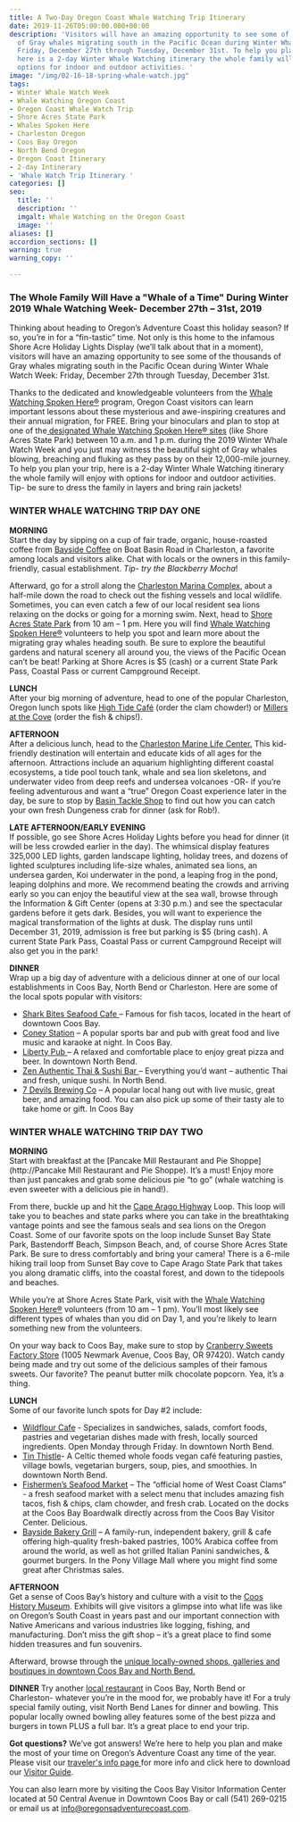 ```yaml
---
title: A Two-Day Oregon Coast Whale Watching Trip Itinerary
date: 2019-11-26T05:00:00.000+00:00
description: 'Visitors will have an amazing opportunity to see some of the thousands
  of Gray whales migrating south in the Pacific Ocean during Winter Whale Watch Week:
  Friday, December 27th through Tuesday, December 31st. To help you plan your trip,
  here is a 2-day Winter Whale Watching itinerary the whole family will enjoy with
  options for indoor and outdoor activities. '
image: "/img/02-16-18-spring-whale-watch.jpg"
tags:
- Winter Whale Watch Week
- Whale Watching Oregon Coast
- Oregon Coast Whale Watch Trip
- Shore Acres State Park
- Whales Spoken Here
- Charleston Oregon
- Coos Bay Oregon
- North Bend Oregon
- Oregon Coast Itinerary
- 2-day Intinerary
- 'Whale Watch Trip Itinerary '
categories: []
seo:
  title: ''
  description: ''
  imgalt: Whale Watching on the Oregon Coast
  image: ''
aliases: []
accordion_sections: []
warning: true
warning_copy: ''

---
```

### The Whole Family Will Have a "Whale of a Time" During Winter 2019 Whale Watching Week- December 27th – 31st, 2019

Thinking about heading to Oregon’s Adventure Coast this holiday season? If so, you’re in for a “fin-tastic” time. Not only is this home to the infamous Shore Acre Holiday Lights Display (we’ll talk about that in a moment), visitors will have an amazing opportunity to see some of the thousands of Gray whales migrating south in the Pacific Ocean during Winter Whale Watch Week: Friday, December 27th through Tuesday, December 31st.

Thanks to the dedicated and knowledgeable volunteers from the [Whale Watching Spoken Here®](https://oregonstateparks.org/index.cfm?do=thingstodo.dsp_whalewatching) program, Oregon Coast visitors can learn important lessons about these mysterious and awe-inspiring creatures and their annual migration, for FREE. Bring your binoculars and plan to stop at one of the[ designated Whale Watching Spoken Here® sites](https://www.google.com/maps/d/viewer?hl=en&t=m&msa=0&z=7&source=embed&ie=UTF8&mid=zweC21xpv7NQ.krK2xC0y40W4) (like Shore Acres State Park) between 10 a.m. and 1 p.m. during the 2019 Winter Whale Watch Week and you just may witness the beautiful sight of Gray whales blowing, breaching and fluking as they pass by on their 12,000-mile journey. To help you plan your trip, here is a 2-day Winter Whale Watching itinerary the whole family will enjoy with options for indoor and outdoor activities. Tip- be sure to dress the family in layers and bring rain jackets!

### WINTER WHALE WATCHING TRIP DAY ONE

**MORNING**  
Start the day by sipping on a cup of fair trade, organic, house-roasted coffee from [Bayside Coffee](http://www.baysidecoffeeshop.com) on Boat Basin Road in Charleston, a favorite among locals and visitors alike. Chat with locals or the owners in this family-friendly, casual establishment. _Tip- try the Blackberry Mocha_!

Afterward, go for a stroll along the [Charleston Marina Complex](https://www.portofcoosbay.com/marinahome), about a half-mile down the road to check out the fishing vessels and local wildlife. Sometimes, you can even catch a few of our local resident sea lions relaxing on the docks or going for a morning swim. Next, head to [Shore Acres State Park](https://oregonstateparks.org/index.cfm?do=parkPage.dsp_parkPage&parkId=68) from 10 am – 1 pm. Here you will find [Whale Watching Spoken Here®](https://oregonstateparks.org/index.cfm?do=thingstodo.dsp_whalewatching) volunteers to help you spot and learn more about the migrating gray whales heading south. Be sure to explore the beautiful gardens and natural scenery all around you, the views of the Pacific Ocean can’t be beat! Parking at Shore Acres is $5 (cash) or a current State Park Pass, Coastal Pass or current Campground Receipt.

**LUNCH**  
After your big morning of adventure, head to one of the popular Charleston, Oregon lunch spots like [High Tide Café](http://hightidecafeoregon.com/) (order the clam chowder!) or [Millers at the Cove](https://www.millersatthecove.rocks/) (order the fish & chips!).

**AFTERNOON**  
After a delicious lunch, head to the [Charleston Marine Life Center.](http://www.charlestonmarinelifecenter.com/) This kid-friendly destination will entertain and educate kids of all ages for the afternoon. Attractions include an aquarium highlighting different coastal ecosystems, a tide pool touch tank, whale and sea lion skeletons, and underwater video from deep reefs and undersea volcanoes -OR- if you’re feeling adventurous and want a “true” Oregon Coast experience later in the day, be sure to stop by [Basin Tackle Shop](http://www.basintackle.net/) to find out how you can catch your own fresh Dungeness crab for dinner (ask for Rob!).

**LATE AFTERNOON/EARLY EVENING**  
If possible, go see Shore Acres Holiday Lights before you head for dinner (it will be less crowded earlier in the day). The whimsical display features 325,000 LED lights, garden landscape lighting, holiday trees, and dozens of lighted sculptures including life-size whales, animated sea lions, an undersea garden, Koi underwater in the pond, a leaping frog in the pond, leaping dolphins and more. We recommend beating the crowds and arriving early so you can enjoy the beautiful view at the sea wall, browse through the Information & Gift Center (opens at 3:30 p.m.) and see the spectacular gardens before it gets dark. Besides, you will want to experience the magical transformation of the lights at dusk. The display runs until December 31, 2019, admission is free but parking is $5 (bring cash). A current State Park Pass, Coastal Pass or current Campground Receipt will also get you in the park!

**DINNER**  
Wrap up a big day of adventure with a delicious dinner at one of our local establishments in Coos Bay, North Bend or Charleston. Here are some of the local spots popular with visitors:

* [Shark Bites Seafood Cafe ](https://www.facebook.com/sharkbitesseafoodcafe/)– Famous for fish tacos, located in the heart of downtown Coos Bay.
* [Coney Station](https://www.facebook.com/ConeyStation/) – A popular sports bar and pub with great food and live music and karaoke at night. In Coos Bay.
* [Liberty Pub ](https://www.facebook.com/TheLibertyPub/)– A relaxed and comfortable place to enjoy great pizza and beer. In downtown North Bend.
* [Zen Authentic Thai & Sushi Bar ](https://zenthaisushi.com/)– Everything you’d want – authentic Thai and fresh, unique sushi. In North Bend.
* [7 Devils Brewing Co](https://www.7devilsbrewery.com/) – A popular local hang out with live music, great beer, and amazing food. You can also pick up some of their tasty ale to take home or gift. In Coos Bay

### WINTER WHALE WATCHING TRIP DAY TWO

**MORNING**  
Start with breakfast at the [Pancake Mill Restaurant and Pie Shoppe](http://Pancake Mill Restaurant and Pie Shoppe). It’s a must! Enjoy more than just pancakes and grab some delicious pie “to go” (whale watching is even sweeter with a delicious pie in hand!).

From there, buckle up and hit the [Cape Arago Highway](https://www.oregonsadventurecoast.com/tripideas/explore-the-cape-arago-beach-loop/) Loop. This loop will take you to beaches and state parks where you can take in the breathtaking vantage points and see the famous seals and sea lions on the Oregon Coast. Some of our favorite spots on the loop include Sunset Bay State Park, Bastendorff Beach, Simpson Beach, and, of course Shore Acres State Park. Be sure to dress comfortably and bring your camera! There is a 6-mile hiking trail loop from Sunset Bay cove to Cape Arago State Park that takes you along dramatic cliffs, into the coastal forest, and down to the tidepools and beaches.

While you’re at Shore Acres State Park, visit with the [Whale Watching Spoken Here®](https://oregonstateparks.org/index.cfm?do=thingstodo.dsp_whalewatching) volunteers (from 10 am – 1 pm). You’ll most likely see different types of whales than you did on Day 1, and you’re likely to learn something new from the volunteers.

On your way back to Coos Bay, make sure to stop by [Cranberry Sweets Factory Store](https://cranberrysweets.com/) (1005 Newmark Avenue, Coos Bay, OR 97420). Watch candy being made and try out some of the delicious samples of their famous sweets. Our favorite? The peanut butter milk chocolate popcorn. Yea, it’s a thing.

**LUNCH**  
Some of our favorite lunch spots for Day #2 include:

* [Wildflour Cafe](https://www.wildflour-catering.com/) - Specializes in sandwiches, salads, comfort foods, pastries and vegetarian dishes made with fresh, locally sourced ingredients. Open Monday through Friday. In downtown North Bend.
* [Tin Thistle](https://www.facebook.com/thetinthistlecafe/)- A Celtic themed whole foods vegan café featuring pasties, village bowls, vegetarian burgers, soup, pies, and smoothies. In downtown North Bend.
* [Fishermen’s Seafood Market](https://fishermensseafoodmarket.com/) – The “official home of West Coast Clams” - a fresh seafood market with a select menu that includes amazing fish tacos, fish & chips, clam chowder, and fresh crab. Located on the docks at the Coos Bay Boardwalk directly across from the Coos Bay Visitor Center. Delicious.
* [Bayside Bakery Grill](https://www.baysidebakerygrill.com/) – A family-run, independent bakery, grill & cafe offering high-quality fresh-baked pastries, 100% Arabica coffee from around the world, as well as hot grilled Italian Panini sandwiches, & gourmet burgers. In the Pony Village Mall where you might find some great after Christmas sales.

**AFTERNOON**  
Get a sense of Coos Bay’s history and culture with a visit to the [Coos History Museum](https://cooshistory.org/). Exhibits will give visitors a glimpse into what life was like on Oregon’s South Coast in years past and our important connection with Native Americans and various industries like logging, fishing, and manufacturing. Don’t miss the gift shop – it’s a great place to find some hidden treasures and fun souvenirs.

Afterward, browse through the [unique locally-owned shops, galleries and boutiques in downtown Coos Bay and North Bend.](https://www.oregonsadventurecoast.com/shopping/)

**DINNER**
Try another [local restaurant](https://www.oregonsadventurecoast.com/dining/) in Coos Bay, North Bend or Charleston- whatever you’re in the mood for, we probably have it! For a truly special family outing, visit North Bend Lanes for dinner and bowling. This popular locally owned bowling alley features some of the best pizza and burgers in town PLUS a full bar. It’s a great place to end your trip.

**Got questions?** We’ve got answers! We’re here to help you plan and make the most of your time on Oregon’s Adventure Coast any time of the year. Please visit our [traveler's info page ](https://www.oregonsadventurecoast.com/travelers-info/ )for more info and click here to download our [Visitor Guide](https://www.oregonsadventurecoast.com/img/Oregon-Coast-Visitor-Guide.pdf).

You can also learn more by visiting the Coos Bay Visitor Information Center located at 50 Central Avenue in Downtown Coos Bay or call (541) 269-0215 or email us at [info@oregonsadventurecoast.com](mailto:info@oregonsadventurecoast.com).